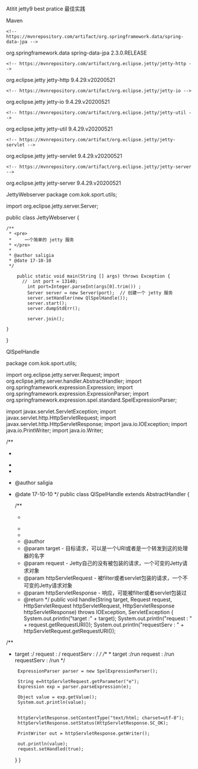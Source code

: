 Atitit jetty9 best pratice 最佳实践


Maven

 
    <!-- https://mvnrepository.com/artifact/org.springframework.data/spring-data-jpa -->
<dependency>
    <groupId>org.springframework.data</groupId>
    <artifactId>spring-data-jpa</artifactId>
    <version>2.3.0.RELEASE</version>
</dependency>
    
    <!-- https://mvnrepository.com/artifact/org.eclipse.jetty/jetty-http -->
<dependency>
    <groupId>org.eclipse.jetty</groupId>
    <artifactId>jetty-http</artifactId>
    <version>9.4.29.v20200521</version>
</dependency>
    
    
    <!-- https://mvnrepository.com/artifact/org.eclipse.jetty/jetty-io -->
<dependency>
    <groupId>org.eclipse.jetty</groupId>
    <artifactId>jetty-io</artifactId>
    <version>9.4.29.v20200521</version>
</dependency>
    
    
    <!-- https://mvnrepository.com/artifact/org.eclipse.jetty/jetty-util -->
<dependency>
    <groupId>org.eclipse.jetty</groupId>
    <artifactId>jetty-util</artifactId>
    <version>9.4.29.v20200521</version>
</dependency>
    
    
    <!-- https://mvnrepository.com/artifact/org.eclipse.jetty/jetty-servlet -->
<dependency>
    <groupId>org.eclipse.jetty</groupId>
    <artifactId>jetty-servlet</artifactId>
    <version>9.4.29.v20200521</version>
</dependency>
    
    <!-- https://mvnrepository.com/artifact/org.eclipse.jetty/jetty-server -->
<dependency>
    <groupId>org.eclipse.jetty</groupId>
    <artifactId>jetty-server</artifactId>
    <version>9.4.29.v20200521</version>
</dependency>


JettyWebserver 
package com.kok.sport.utils;

import org.eclipse.jetty.server.Server;

public class JettyWebserver {
	
	/**
	 * <pre>
	 *     一个简单的 jetty 服务
	 * </pre>
	 *
	 * @author saligia
	 * @date 17-10-10
	 */
 
	    public static void main(String [] args) throws Exception {
	      //  int port = 13140;
	        int port=Integer.parseInt(args[0].trim()) ;
			Server server = new Server(port);  // 创建一个 jetty 服务
	        server.setHandler(new QlSpelHandle());
	        server.start();
	        server.dumpStdErr();
	    
	        server.join();
	    
	}

}

QlSpelHandle 

package com.kok.sport.utils;

import org.eclipse.jetty.server.Request;
import org.eclipse.jetty.server.handler.AbstractHandler;
import org.springframework.expression.Expression;
import org.springframework.expression.ExpressionParser;
import org.springframework.expression.spel.standard.SpelExpressionParser;

import javax.servlet.ServletException;
import javax.servlet.http.HttpServletRequest;
import javax.servlet.http.HttpServletResponse;
import java.io.IOException;
import java.io.PrintWriter;
import java.io.Writer;

/**
 * <pre>
 * </pre>
 *
 * @author saligia
 * @date 17-10-10
 */
public class QlSpelHandle extends AbstractHandler {

    /**
     * <pre>
     * </pre>
     *
     * @author
     * @param target              - 目标请求，可以是一个URI或者是一个转发到这的处理器的名字
     * @param request             - Jetty自己的没有被包装的请求，一个可变的Jetty请求对象
     * @param httpServletRequest  - 被filter或者servlet包装的请求，一个不可变的Jetty请求对象
     * @param httpServletResponse - 响应，可能被filter或者servlet包装过
     * @return
     */
    public void handle(String target, Request request, HttpServletRequest httpServletRequest, HttpServletResponse httpServletResponse) throws IOException, ServletException {
        System.out.println("target  :" + target);
        System.out.println("request : " + request.getRequestURI());
        System.out.println("requestServ : " + httpServletRequest.getRequestURI());

/**
 * target  :/
request : /
requestServ : /
 */
        /**
         * target  :/run
request : /run
requestServ : /run
         */
        
        ExpressionParser parser = new SpelExpressionParser();

        String e=httpServletRequest.getParameter("e");
		Expression exp = parser.parseExpression(e);
       
        Object value = exp.getValue();
		System.out.println(value);
		
		
        httpServletResponse.setContentType("text/html; charset=utf-8");
        httpServletResponse.setStatus(HttpServletResponse.SC_OK);

        PrintWriter out = httpServletResponse.getWriter();

        out.println(value);
        request.setHandled(true);
    }
}

 
